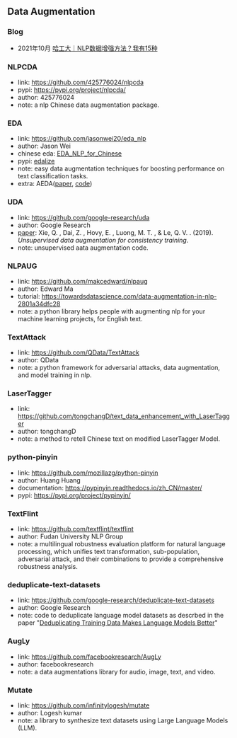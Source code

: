 ## **Data Augmentation**


### Blog
  * 2021年10月 [哈工大｜NLP数据增强方法？我有15种](https://mp.weixin.qq.com/s/yx5BxLYmUvjzDny7DGzt1w)

### NLPCDA
  * link: https://github.com/425776024/nlpcda
  * pypi: https://pypi.org/project/nlpcda/
  * author: 425776024
  * note: a nlp Chinese data augmentation package.

### EDA
  * link: https://github.com/jasonwei20/eda_nlp
  * author: Jason Wei
  * chinese eda: [EDA_NLP_for_Chinese](https://github.com/zhanlaoban/EDA_NLP_for_Chinese)
  * pypi: [edalize](https://github.com/olofk/edalize)
  * note: easy data augmentation techniques for boosting performance on text classification tasks.
  * extra: AEDA([paper](https://arxiv.org/pdf/2108.13230.pdf), [code](https://github.com/akkarimi/aeda_nlp))

### UDA
  * link: https://github.com/google-research/uda
  * author: Google Research
  * [paper](https://arxiv.org/abs/1904.12848): Xie, Q. , Dai, Z. , Hovy, E. , Luong, M. T. , & Le, Q. V. . (2019). *Unsupervised data augmentation for consistency training*.
  * note: unsupervised aata augmentation code.

### NLPAUG
  * link: https://github.com/makcedward/nlpaug
  * author: Edward Ma
  * tutorial: https://towardsdatascience.com/data-augmentation-in-nlp-2801a34dfc28 
  * note: a python library helps people with augmenting nlp for your machine learning projects, for English text. 

### TextAttack
  * link: https://github.com/QData/TextAttack
  * author: QData
  * note: a python framework for adversarial attacks, data augmentation, and model training in nlp.

### LaserTagger
  * link: https://github.com/tongchangD/text_data_enhancement_with_LaserTagger
  * author: tongchangD
  * note: a method to retell Chinese text on modified LaserTagger Model.

### python-pinyin
  * link: https://github.com/mozillazg/python-pinyin
  * author: Huang Huang
  * documentation: https://pypinyin.readthedocs.io/zh_CN/master/
  * pypi: https://pypi.org/project/pypinyin/

### TextFlint
  * link: https://github.com/textflint/textflint
  * author: Fudan University NLP Group
  * note: a multilingual robustness evaluation platform for natural language processing, which unifies text transformation, sub-population, adversarial attack, and their combinations to provide a comprehensive robustness analysis.

### deduplicate-text-datasets
  * link: https://github.com/google-research/deduplicate-text-datasets
  * author: Google Research
  * note: code to deduplicate language model datasets as descrbed in the paper "[Deduplicating Training Data Makes Language Models Better](https://arxiv.org/abs/2107.06499)" 

### AugLy
  * link: https://github.com/facebookresearch/AugLy
  * author: facebookresearch
  * note: a data augmentations library for audio, image, text, and video.

### Mutate
  * link: https://github.com/infinitylogesh/mutate
  * author: Logesh kumar
  * note: a library to synthesize text datasets using Large Language Models (LLM).
